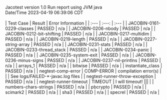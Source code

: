 Jacotest version 1.0
Run report using JVM java
<br>Date/Time 2023-04-19 06:39:06 CDT
<br>
<br>
| Test Case | Result | Error Information |
| :--- | :---: | :--- |
| JACOBIN-0161-0229-classes | PASSED | n/a |
| JACOBIN-0206-nbody | PASSED | n/a |
| JACOBIN-0212-bit-shifting | PASSED | n/a |
| JACOBIN-0217-multidim | PASSED | n/a |
| JACOBIN-0219-length | PASSED | n/a |
| JACOBIN-0227-string-array | PASSED | n/a |
| JACOBIN-0231-stats | PASSED | n/a |
| JACOBIN-0233-thread_stack | PASSED | n/a |
| JACOBIN-0234-panic | PASSED | n/a |
| JACOBIN-0235-system-exit | PASSED | n/a |
| JACOBIN-0236-minus-signs | PASSED | n/a |
| JACOBIN-0237-nil-printlns | PASSED | n/a |
| arrays_1 | PASSED | n/a |
| bitwise | PASSED | n/a |
| instantiate_class | PASSED | n/a |
| negtest-comp-error | COMP-ERROR | compilation error(s)
 | | | See logs/FAILED-*-javac.log files |
| negtest-runner-throw-exception | PASSED | n/a |
| negtest-runner-timeout | TIMEOUT | I will timeout!
||| |
| numbers-chars-strings | PASSED | n/a |
| pbcrypto | PASSED | n/a |
| scimark2 | PASSED | n/a |
| sha3 | PASSED | n/a |
| specrel | PASSED | n/a |
